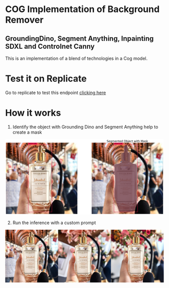 # COG Implementation of Background Remover 
## GroundingDino, Segment Anything, Inpainting SDXL and Controlnet Canny

This is an implementation of a blend of technologies in a Cog model. 

# Test it on Replicate
Go to replicate to test this endpoint [clicking here](https://replicate.com/alexgenovese/bg-remover)

# How it works 

1. Identify the object with Grounding Dino and Segment Anything help to create a mask 

![Step 1 - Background Remover](grounding-dino-step1.png "Identification and Mask")


2. Run the inference with a custom prompt

![Step 2 - Run the inference](inference-step2.png "Run the inference")
